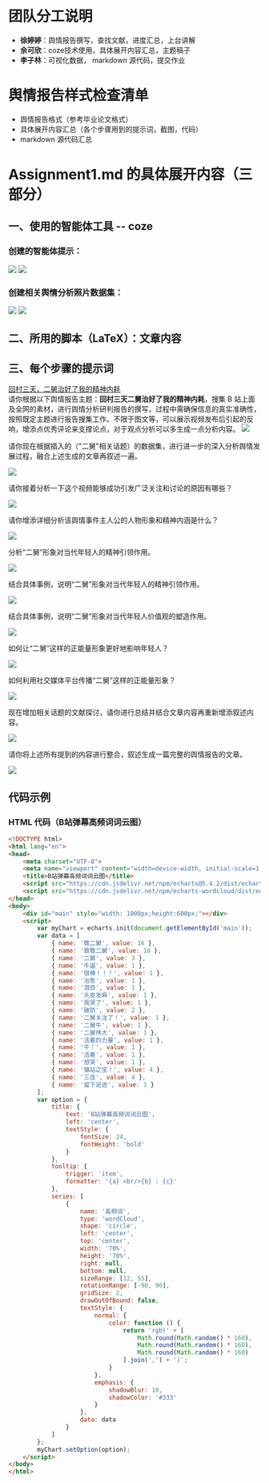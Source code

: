 # 团队分工说明

- **徐婷婷**：舆情报告撰写，查找文献，进度汇总，上台讲解
- **余可欣**：coze技术使用，具体展开内容汇总，主题稿子
- **李子林**：可视化数据， markdown 源代码，提交作业

# 舆情报告样式检查清单

- 舆情报告格式（参考毕业论文格式）
- 具体展开内容汇总（各个步骤用到的提示词，截图，代码）
- markdown 源代码汇总


# Assignment1.md 的具体展开内容（三部分）

## 一、使用的智能体工具 -- coze

### 创建的智能体提示：

![](1.png)
![](2.png)

### 创建相关舆情分析照片数据集：

![](3.png)
![](4.png)

## 二、所用的脚本（LaTeX）：文章内容


## 三、每个步骤的提示词



[回村三天，二舅治好了我的精神内耗](https://www.bilibili.com/video/BV1MN4y177PB?vd_source=f7827f79bfc1512ea3519b49d4cfaeeb)  
请你根据以下舆情报告主题：**回村三天二舅治好了我的精神内耗**，搜集 B 站上面及全网的素材，进行舆情分析研判报告的撰写，过程中需确保信息的真实准确性，按照既定主题进行报告搜集工作。不限于图文等，可以展示视频发布后引起的反响，增添点优秀评论来支撑论点，对于观点分析可以多生成一点分析内容。
![](5.png)


请你现在根据插入的（"二舅"相关话题）的数据集，进行进一步的深入分析舆情发展过程，融合上述生成的文章再叙述一遍。

![](6.png)


请你接着分析一下这个视频能够成功引发广泛关注和讨论的原因有哪些？

![](7.png)



请你增添详细分析该舆情事件主人公的人物形象和精神内涵是什么？

![](8.png)



分析“二舅”形象对当代年轻人的精神引领作用。

![](9.png)

结合具体事例，说明“二舅”形象对当代年轻人的精神引领作用。

![](10.png)

结合具体事例，说明“二舅”形象对当代年轻人价值观的塑造作用。

![](11.png)

如何让“二舅”这样的正能量形象更好地影响年轻人？

![](12.png)

如何利用社交媒体平台传播“二舅”这样的正能量形象？

![](13.png)

现在增加相关话题的文献探讨，请你进行总结并结合文章内容再重新增添叙述内容。

![](14.png)

请你将上述所有提到的内容进行整合，叙述生成一篇完整的舆情报告的文章。

![](15.png)

## 代码示例

### HTML 代码（B站弹幕高频词词云图）

```html
<!DOCTYPE html>
<html lang="en">
<head>
    <meta charset="UTF-8">
    <meta name="viewport" content="width=device-width, initial-scale=1.0">
    <title>B站弹幕高频词词云图</title>
    <script src="https://cdn.jsdelivr.net/npm/echarts@5.4.2/dist/echarts.min.js"></script>
    <script src="https://cdn.jsdelivr.net/npm/echarts-wordcloud/dist/echarts-wordcloud.min.js"></script>
</head>
<body>
    <div id="main" style="width: 1000px;height:600px;"></div>
    <script>
        var myChart = echarts.init(document.getElementById('main'));
        var data = [
            { name: '敬二舅', value: 16 },
            { name: '致敬二舅', value: 10 },
            { name: '二舅', value: 3 },
            { name: '牛逼', value: 1 },
            { name: '很棒！！！', value: 1 },
            { name: '治愈', value: 1 },
            { name: '泪目', value: 1 },
            { name: '头皮发麻', value: 1 },
            { name: '我哭了', value: 1 },
            { name: '破防', value: 2 },
            { name: '二舅关注了！', value: 1 },
            { name: '二舅牛', value: 1 },
            { name: '二舅伟大', value: 1 },
            { name: '活着的力量', value: 1 },
            { name: '牛！', value: 1 },
            { name: '活着', value: 1 },
            { name: '想哭', value: 1 },
            { name: '镇站之宝！', value: 4 },
            { name: '三连', value: 4 },
            { name: '留下足迹', value: 1 }
        ];
        var option = {
            title: {
                text: 'B站弹幕高频词词云图',
                left: 'center',
                textStyle: {
                    fontSize: 24,
                    fontWeight: 'bold'
                }
            },
            tooltip: {
                trigger: 'item',
                formatter: '{a} <br/>{b} : {c}'
            },
            series: [
                {
                    name: '高频词',
                    type: 'wordCloud',
                    shape: 'circle',
                    left: 'center',
                    top: 'center',
                    width: '70%',
                    height: '70%',
                    right: null,
                    bottom: null,
                    sizeRange: [12, 55],
                    rotationRange: [-90, 90],
                    gridSize: 2,
                    drawOutOfBound: false,
                    textStyle: {
                        normal: {
                            color: function () {
                                return 'rgb(' + [
                                    Math.round(Math.random() * 160),
                                    Math.round(Math.random() * 160),
                                    Math.round(Math.random() * 160)
                                ].join(',') + ')';
                            }
                        },
                        emphasis: {
                            shadowBlur: 10,
                            shadowColor: '#333'
                        }
                    },
                    data: data
                }
            ]
        };
        myChart.setOption(option);
    </script>
</body>
</html>
